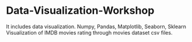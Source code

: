 # Data-Visualization-Workshop
It includes data visualization. Numpy, Pandas, Matplotlib, Seaborn, Sklearn
Visualization of IMDB movies rating through movies dataset csv files.
